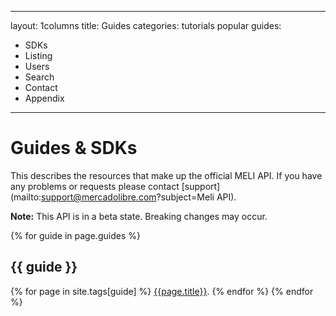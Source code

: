 
---
layout: 1columns
title: Guides
categories: tutorials popular
guides: 
- SDKs
- Listing
- Users
- Search
- Contact
- Appendix
---

# Guides & SDKs

This describes the resources that make up the official MELI API. If
you have any problems or requests please contact
[support](mailto:support@mercadolibre.com?subject=Meli API).

**Note:** This API is in a beta state. Breaking changes may occur.


{% for guide in page.guides %}
## {{ guide }}
{% for page in site.tags[guide] %}
[{{page.title}}]({{page.url}}).
{% endfor %}
{% endfor %}

